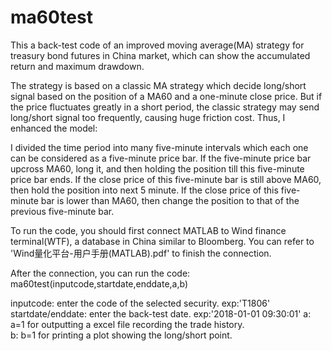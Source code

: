 # ma60test

This a back-test code of an improved moving average(MA) strategy for treasury bond futures in China market, which can show the accumulated return and maximum drawdown.

The strategy is based on a classic MA strategy which decide long/short signal based on the position of a MA60 and a one-minute close price. But if the price fluctuates greatly in a short period, the classic strategy may send long/short signal too frequently, causing huge friction cost. Thus, I enhanced the model:

I divided the time period into many five-minute intervals which each one can be considered as a five-minute price bar. If the five-minute price bar upcross MA60, long it, and then holding the position till this five-minute price bar ends. If the close price of this five-minute bar is still above MA60, then hold the position into next 5 minute. If the close price of this five-minute bar is lower than MA60, then change the position to that of the previous five-minute bar. 


To run the code, you should first connect MATLAB to Wind finance terminal(WTF), a database in China similar to Bloomberg. You can refer to 'Wind量化平台-用户手册(MATLAB).pdf' to finish the connection.

After the connection, you can run the code: ma60test(inputcode,startdate,enddate,a,b)

inputcode: enter the code of the selected security. exp:'T1806'    
startdate/enddate: enter the back-test date. exp:'2018-01-01 09:30:01' 
a: a=1 for outputting a excel file recording the trade history.   
b: b=1 for printing a plot showing the long/short point.   
